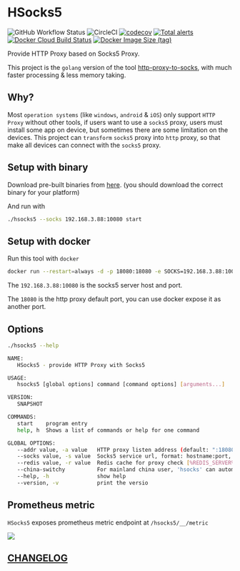 # HSocks5

![GitHub Workflow Status](https://img.shields.io/github/workflow/status/Soontao/hsocks5/Snapshot%20Build?label=Github%20CI)
![CircleCI](https://img.shields.io/circleci/build/github/Soontao/hsocks5?label=Circle%20CI)
[![codecov](https://codecov.io/gh/Soontao/hsocks5/branch/master/graph/badge.svg)](https://codecov.io/gh/Soontao/hsocks5)
[![Total alerts](https://img.shields.io/lgtm/alerts/g/Soontao/hsocks5.svg?logo=lgtm&logoWidth=18)](https://lgtm.com/projects/g/Soontao/hsocks5/alerts/)
[![Docker Cloud Build Status](https://img.shields.io/docker/cloud/build/thedockerimages/hsocks5)](https://hub.docker.com/repository/docker/thedockerimages/hsocks5)
[![Docker Image Size (tag)](https://img.shields.io/docker/image-size/thedockerimages/hsocks5/latest)](https://hub.docker.com/repository/docker/thedockerimages/hsocks5)

Provide HTTP Proxy based on Socks5 Proxy. 

This project is the `golang` version of the tool [http-proxy-to-socks](https://github.com/Soontao/http-proxy-to-socks), with much faster processing & less memory taking.

## Why? 

Most `operation systems` (like `windows`, `android` & `iOS`) only support `HTTP Proxy` without other tools, if users want to use a `socks5` proxy, users must install some app on device, but sometimes there are some limitation on the devices. This project can `transform` `socks5` proxy into `http` proxy, so that make all devices can connect with the `socks5` proxy.

## Setup with binary

Download pre-built binaries from [here](https://github.com/Soontao/hsocks5/releases). (you should download the correct binary for your platform)

And run with 

```bash
./hsocks5 --socks 192.168.3.88:10080 start
```

## Setup with docker

Run this tool with `docker`

```bash
docker run --restart=always -d -p 18080:18080 -e SOCKS=192.168.3.88:10080 --name hsocks5 thedockerimages/hsocks5:latest
```

The `192.168.3.88:10080` is the socks5 server host and port.

The `18080` is the http proxy default port, you can use docker expose it as another port.

## Options

```bash
./hsocks5 --help

NAME:
   HSocks5 - provide HTTP Proxy with Socks5

USAGE:
   hsocks5 [global options] command [command options] [arguments...]

VERSION:
   SNAPSHOT

COMMANDS:
   start    program entry
   help, h  Shows a list of commands or help for one command

GLOBAL OPTIONS:
   --addr value, -a value   HTTP proxy listen address (default: ":18080") [%ADDR%]
   --socks value, -s value  Socks5 service url, format: hostname:port, 192.168.1.1:18080 [%SOCKS%]
   --redis value, -r value  Redis cache for proxy check [%REDIS_SERVER%]
   --china-switchy          For mainland china user, 'hsocks' can automatic use 'socks5 proxy' ondemand [%CHINA_SWITCHY%]
   --help, -h               show help
   --version, -v            print the versio
```

## Prometheus metric 

`HSocks5` exposes prometheus metric endpoint at `/hsocks5/__/metric`

![](https://res.cloudinary.com/digf90pwi/image/upload/q_52/v1589713044/517185713_qfe21u.png)

## [CHANGELOG](./CHANGELOG.md)
